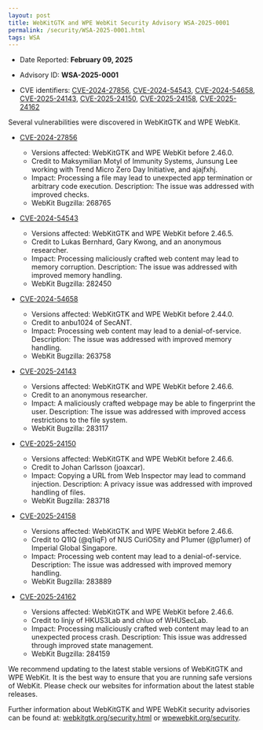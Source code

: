 ```yaml
---
layout: post
title: WebKitGTK and WPE WebKit Security Advisory WSA-2025-0001
permalink: /security/WSA-2025-0001.html
tags: WSA
---
```


* Date Reported: **February 09, 2025**

* Advisory ID: **WSA-2025-0001**

* CVE identifiers: [CVE-2024-27856](#CVE-2024-27856), [CVE-2024-54543](#CVE-2024-54543), [CVE-2024-54658](#CVE-2024-54658), [CVE-2025-24143](#CVE-2025-24143), [CVE-2025-24150](#CVE-2025-24150), [CVE-2025-24158](#CVE-2025-24158), [CVE-2025-24162](#CVE-2025-24162)


Several vulnerabilities were discovered in WebKitGTK and WPE WebKit.

* <a name='CVE-2024-27856' href='https://cve.mitre.org/cgi-bin/cvename.cgi?name=CVE-2024-27856'>CVE-2024-27856</a>
  * Versions affected: WebKitGTK and WPE WebKit before 2.46.0.
  * Credit to Maksymilian Motyl of Immunity Systems, Junsung Lee working with Trend Micro Zero Day
    Initiative, and ajajfxhj.
  * Impact: Processing a file may lead to unexpected app termination or arbitrary code
    execution. Description: The issue was addressed with improved checks.
  * WebKit Bugzilla: 268765

* <a name='CVE-2024-54543' href='https://cve.mitre.org/cgi-bin/cvename.cgi?name=CVE-2024-54543'>CVE-2024-54543</a>
  * Versions affected: WebKitGTK and WPE WebKit before 2.46.5.
  * Credit to Lukas Bernhard, Gary Kwong, and an anonymous researcher.
  * Impact: Processing maliciously crafted web content may lead to memory corruption.
    Description: The issue was addressed with improved memory handling.
  * WebKit Bugzilla: 282450

* <a name='CVE-2024-54658' href='https://cve.mitre.org/cgi-bin/cvename.cgi?name=CVE-2024-54658'>CVE-2024-54658</a>
  * Versions affected: WebKitGTK and WPE WebKit before 2.44.0.
  * Credit to anbu1024 of SecANT.
  * Impact: Processing web content may lead to a denial-of-service. Description: The issue
    was addressed with improved memory handling.
  * WebKit Bugzilla: 263758

* <a name='CVE-2025-24143' href='https://cve.mitre.org/cgi-bin/cvename.cgi?name=CVE-2025-24143'>CVE-2025-24143</a>
  * Versions affected: WebKitGTK and WPE WebKit before 2.46.6.
  * Credit to an anonymous researcher.
  * Impact: A maliciously crafted webpage may be able to fingerprint the user.
    Description: The issue was addressed with improved access restrictions to the file
    system.
  * WebKit Bugzilla: 283117

* <a name='CVE-2025-24150' href='https://cve.mitre.org/cgi-bin/cvename.cgi?name=CVE-2025-24150'>CVE-2025-24150</a>
  * Versions affected: WebKitGTK and WPE WebKit before 2.46.6.
  * Credit to Johan Carlsson (joaxcar).
  * Impact: Copying a URL from Web Inspector may lead to command injection. Description: A
    privacy issue was addressed with improved handling of files.
  * WebKit Bugzilla: 283718

* <a name='CVE-2025-24158' href='https://cve.mitre.org/cgi-bin/cvename.cgi?name=CVE-2025-24158'>CVE-2025-24158</a>
  * Versions affected: WebKitGTK and WPE WebKit before 2.46.6.
  * Credit to Q1IQ (@q1iqF) of NUS CuriOSity and P1umer (@p1umer) of Imperial Global Singapore.
  * Impact: Processing web content may lead to a denial-of-service. Description: The issue
    was addressed with improved memory handling.
  * WebKit Bugzilla: 283889

* <a name='CVE-2025-24162' href='https://cve.mitre.org/cgi-bin/cvename.cgi?name=CVE-2025-24162'>CVE-2025-24162</a>
  * Versions affected: WebKitGTK and WPE WebKit before 2.46.6.
  * Credit to linjy of HKUS3Lab and chluo of WHUSecLab.
  * Impact: Processing maliciously crafted web content may lead to an unexpected process
    crash. Description: This issue was addressed through improved state management.
  * WebKit Bugzilla: 284159

We recommend updating to the latest stable versions of WebKitGTK and WPE WebKit. It is the
best way to ensure that you are running safe versions of WebKit. Please check our websites
for information about the latest stable releases.

Further information about WebKitGTK and WPE WebKit security advisories can be found at:
[webkitgtk.org/security.html](https://webkitgtk.org/security.html) or
[wpewebkit.org/security](https://wpewebkit.org/security).
